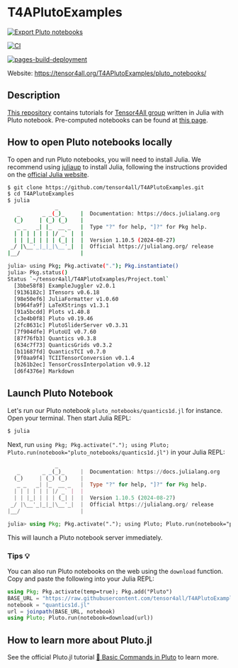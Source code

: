 # T4APlutoExamples

[![Export Pluto notebooks](https://github.com/tensor4all/T4APlutoExamples/actions/workflows/ExportPluto.yaml/badge.svg)](https://github.com/tensor4all/T4APlutoExamples/actions/workflows/ExportPluto.yaml)

[![CI](https://github.com/tensor4all/T4APlutoExamples/actions/workflows/CI.yaml/badge.svg)](https://github.com/tensor4all/T4APlutoExamples/actions/workflows/CI.yaml)

[![pages-build-deployment](https://github.com/tensor4all/T4APlutoExamples/actions/workflows/pages/pages-build-deployment/badge.svg)](https://github.com/tensor4all/T4APlutoExamples/actions/workflows/pages/pages-build-deployment)

Website: https://tensor4all.org/T4APlutoExamples/pluto_notebooks/


## Description

[This repository](https://github.com/Tensor4All/T4APlutoExamples) contains tutorials for [Tensor4All group](https://tensor4all.org/) written in Julia with Pluto notebook. Pre-computed notebooks can be found at [this page](https://tensor4all.org/T4APlutoExamples/pluto_notebooks/).

## How to open Pluto notebooks locally

To open and run Pluto notebooks, you will need to install Julia. We recommend using [juliaup](https://github.com/JuliaLang/juliaup) to install Julia, following the instructions provided on the [official Julia website](https://julialang.org/downloads/).

```sh
$ git clone https://github.com/tensor4all/T4APlutoExamples.git
$ cd T4APlutoExamples
$ julia
               _
   _       _ _(_)_     |  Documentation: https://docs.julialang.org
  (_)     | (_) (_)    |
   _ _   _| |_  __ _   |  Type "?" for help, "]?" for Pkg help.
  | | | | | | |/ _` |  |
  | | |_| | | | (_| |  |  Version 1.10.5 (2024-08-27)
 _/ |\__'_|_|_|\__'_|  |  Official https://julialang.org/ release
|__/                   |

julia> using Pkg; Pkg.activate("."); Pkg.instantiate()
julia> Pkg.status()
Status `~/tensor4all/T4APlutoExamples/Project.toml`
  [3bbe58f8] ExampleJuggler v2.0.1
  [9136182c] ITensors v0.6.18
  [98e50ef6] JuliaFormatter v1.0.60
  [b964fa9f] LaTeXStrings v1.3.1
  [91a5bcdd] Plots v1.40.8
  [c3e4b0f8] Pluto v0.19.46
  [2fc8631c] PlutoSliderServer v0.3.31
  [7f904dfe] PlutoUI v0.7.60
  [87f76fb3] Quantics v0.3.8
  [634c7f73] QuanticsGrids v0.3.2
  [b11687fd] QuanticsTCI v0.7.0
  [9f0aa9f4] TCIITensorConversion v0.1.4
  [b261b2ec] TensorCrossInterpolation v0.9.12
  [d6f4376e] Markdown
```

## Launch Pluto Notebook

Let's run our Pluto notebook `pluto_notebooks/quantics1d.jl` for instance. Open your terminal. Then start Julia REPL:

```sh
$ julia
```

Next, run `using Pkg; Pkg.activate("."); using Pluto; Pluto.run(notebook="pluto_notebooks/quantics1d.jl")` in your Julia REPL:

```julia
               _
   _       _ _(_)_     |  Documentation: https://docs.julialang.org
  (_)     | (_) (_)    |
   _ _   _| |_  __ _   |  Type "?" for help, "]?" for Pkg help.
  | | | | | | |/ _` |  |
  | | |_| | | | (_| |  |  Version 1.10.5 (2024-08-27)
 _/ |\__'_|_|_|\__'_|  |  Official https://julialang.org/ release
|__/                   |

julia> using Pkg; Pkg.activate("."); using Pluto; Pluto.run(notebook="pluto_notebooks/quantics1d.jl")
```

This will launch a Pluto notebook server immediately.

### Tips 💡

You can also run Pluto notebooks on the web using the `download` function. Copy and paste the following into your Julia REPL:

```julia
using Pkg; Pkg.activate(temp=true); Pkg.add("Pluto")
BASE_URL = "https://raw.githubusercontent.com/tensor4all/T4APlutoExamples/refs/heads/main/pluto_notebooks/"
notebook = "quantics1d.jl"
url = joinpath(BASE_URL, notebook)
using Pluto; Pluto.run(notebook=download(url))
```

## How to learn more about Pluto.jl

See the official Pluto.jl tutorial [🔎 Basic Commands in Pluto](https://github.com/fonsp/Pluto.jl/wiki/%F0%9F%94%8E-Basic-Commands-in-Pluto) to learn more.
